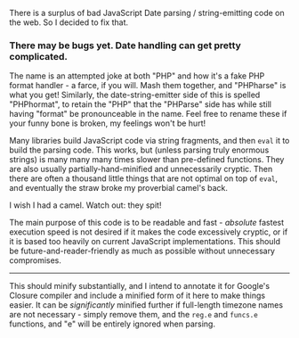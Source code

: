 There is a surplus of bad JavaScript Date parsing / string-emitting code on the web.  So I decided to fix that.

### There may be bugs yet.  Date handling can get pretty complicated.

The name is an attempted joke at both "PHP" and how it's a fake PHP format handler - a farce, if you will.  Mash them together, and "PHPharse" is what you get!  Similarly, the date-string-emitter side of this is spelled "PHPhormat", to retain the "PHP" that the "PHParse" side has while still having "format" be pronounceable in the name.  Feel free to rename these if your funny bone is broken, my feelings won't be hurt!

Many libraries build JavaScript code via string fragments, and then `eval` it to build the parsing code.  This works, but (unless parsing truly enormous strings) is many many many times slower than pre-defined functions.  They are also usually partially-hand-minified and unnecessarily cryptic.  Then there are often a thousand little things that are not optimal on top of `eval`, and eventually the straw broke my proverbial camel's back.

I wish I had a camel.  Watch out: they spit!

The main purpose of this code is to be readable and fast - *absolute* fastest execution speed is not desired if it makes the code excessively cryptic, or if it is based too heavily on current JavaScript implementations.  This should be future-and-reader-friendly as much as possible without unnecessary compromises.

---

This should minify substantially, and I intend to annotate it for Google's Closure compiler and include a minified form of it here to make things easier.  It can be *significantly* minified further if full-length timezone names are not necessary - simply remove them, and the `reg.e` and `funcs.e` functions, and "e" will be entirely ignored when parsing.